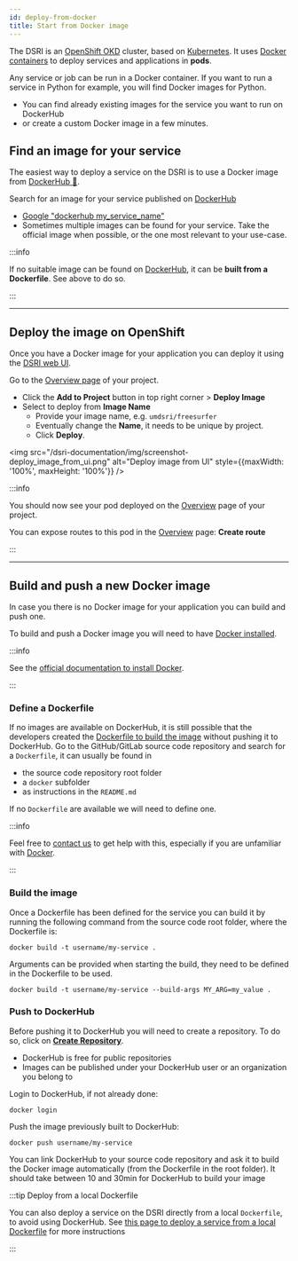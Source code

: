 ```yaml
---
id: deploy-from-docker
title: Start from Docker image
---
```


The DSRI is an [OpenShift OKD](https://www.okd.io/) cluster, based on [Kubernetes](https://kubernetes.io/). It uses [Docker containers](https://www.docker.com) to deploy services and applications in **pods**.

Any service or job can be run in a Docker container. If you want to run a service in Python for example, you will find Docker images for Python. 

* You can find already existing images for the service you want to run on DockerHub
* or create a custom Docker image in a few minutes. 

## Find an image for your service

The easiest way to deploy a service on the DSRI is to use a Docker image from [DockerHub 🐳](https://hub.docker.com/).

Search for an image for your service published on [DockerHub](https://hub.docker.com/)

* [Google "dockerhub my_service_name"](https://www.google.com/search?q=dockerhub+python)
* Sometimes multiple images can be found for your service. Take the official image when possible, or the one most relevant to your use-case.

:::info

If no suitable image can be found on [DockerHub](https://hub.docker.com/), it can be **built from a Dockerfile**. See above to do so.

:::

---

## Deploy the image on OpenShift

Once you have a Docker image for your application you can deploy it using the [DSRI web UI](https://app.dsri.unimaas.nl:8443/console/projects).

Go to the [Overview page](https://app.dsri.unimaas.nl:8443/console/projects) of your project.

* Click the **Add to Project** button in top right corner > **Deploy Image**
* Select to deploy from **Image Name**
  * Provide your image name, e.g. `umdsri/freesurfer`
  * Eventually change the **Name**, it needs to be unique by project.
  * Click **Deploy**.

<img src="/dsri-documentation/img/screenshot-deploy_image_from_ui.png" alt="Deploy image from UI" style={{maxWidth: '100%', maxHeight: '100%'}} />

:::info

You should now see your pod deployed on the [Overview](https://app.dsri.unimaas.nl:8443/console/projects) page of your project.

You can expose routes to this pod in the [Overview](https://app.dsri.unimaas.nl:8443/console/projects) page: **Create route**

:::

---

## Build and push a new Docker image

In case you there is no Docker image for your application you can build and push one.

To build and push a Docker image you will need to have [Docker installed](https://docs.docker.com/get-docker/).

:::info

See the [official documentation to install Docker](https://docs.docker.com/get-docker/).

:::

### Define a Dockerfile

If no images are available on DockerHub, it is still possible that the developers created the [Dockerfile to build the image](https://docs.docker.com/engine/reference/builder/) without pushing it to DockerHub. Go to the GitHub/GitLab source code repository and search for a `Dockerfile`, it can usually be found in

* the source code repository root folder
* a `docker` subfolder
* as instructions in the `README.md`

If no `Dockerfile` are available we will need to define one. 

:::info

Feel free to [contact us](/help) to get help with this, especially if you are unfamiliar with [Docker](https://docs.docker.com/get-started/).

:::

### Build the image

Once a Dockerfile has been defined for the service you can build it by running the following command from the source code root folder, where the Dockerfile is:

```shell
docker build -t username/my-service .
```

Arguments can be provided when starting the build, they need to be defined in the Dockerfile to be used.

```shell
docker build -t username/my-service --build-args MY_ARG=my_value .
```

### Push to DockerHub

Before pushing it to DockerHub you will need to create a repository. To do so, click on **[Create Repository](https://hub.docker.com/repository/create)**.

* DockerHub is free for public repositories
* Images can be published under your DockerHub user or an organization you belong to

Login to DockerHub, if not already done:

```shell
docker login
```

Push the image previously built to DockerHub:

```shell
docker push username/my-service
```

You can link DockerHub to your source code repository and ask it to build the Docker image automatically (from the Dockerfile in the root folder). It should take between 10 and 30min for DockerHub to build your image

:::tip Deploy from a local Dockerfile

You can also deploy a service on the DSRI directly from a local `Dockerfile`, to avoid using DockerHub. See [this page to deploy a service from a local Dockerfile](/dsri-documentation/docs/guide-dockerfile-to-openshift) for more instructions

:::